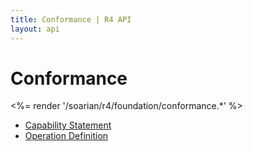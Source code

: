 ```yaml
---
title: Conformance | R4 API
layout: api
---
```


# Conformance

<%= render '/soarian/r4/foundation/conformance.*' %>
* [Capability Statement](/soarian/r4/base/conformance/capabilityStatement)
* [Operation Definition](/soarian/r4/foundation/conformance/operation-definition)
